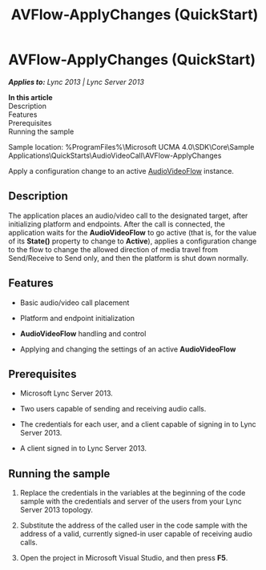 ﻿---
title: AVFlow-ApplyChanges (QuickStart)
TOCTitle: AVFlow-ApplyChanges (QuickStart)
ms:assetid: 6bf7708b-ca30-4418-b36f-5f4e91141ca6
ms:mtpsurl: https://msdn.microsoft.com/en-us/library/Dn466136(v=office.15)
ms:contentKeyID: 57103449
ms.date: 07/25/2014
mtps_version: v=office.15
---

# AVFlow-ApplyChanges (QuickStart)


_**Applies to:** Lync 2013 | Lync Server 2013_

**In this article**  
Description  
Features  
Prerequisites  
Running the sample  

Sample location: %ProgramFiles%\\Microsoft UCMA 4.0\\SDK\\Core\\Sample Applications\\QuickStarts\\AudioVideoCall\\AVFlow-ApplyChanges

Apply a configuration change to an active [AudioVideoFlow](https://msdn.microsoft.com/en-us/library/hh383533\(v=office.15\)) instance.

## Description

The application places an audio/video call to the designated target, after initializing platform and endpoints. After the call is connected, the application waits for the **AudioVideoFlow** to go active (that is, for the value of its **State()** property to change to **Active**), applies a configuration change to the flow to change the allowed direction of media travel from Send/Receive to Send only, and then the platform is shut down normally.

## Features

  - Basic audio/video call placement

  - Platform and endpoint initialization

  - **AudioVideoFlow** handling and control

  - Applying and changing the settings of an active **AudioVideoFlow**

## Prerequisites

  - Microsoft Lync Server 2013.

  - Two users capable of sending and receiving audio calls.

  - The credentials for each user, and a client capable of signing in to Lync Server 2013.

  - A client signed in to Lync Server 2013.

## Running the sample

1.  Replace the credentials in the variables at the beginning of the code sample with the credentials and server of the users from your Lync Server 2013 topology.

2.  Substitute the address of the called user in the code sample with the address of a valid, currently signed-in user capable of receiving audio calls.

3.  Open the project in Microsoft Visual Studio, and then press **F5**.

